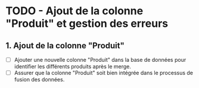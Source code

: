 # TODO - Ajout de la colonne "Produit" et gestion des erreurs

## 1. Ajout de la colonne "Produit"
- [ ] Ajouter une nouvelle colonne "Produit" dans la base de données pour identifier les différents produits après le merge.
- [ ] Assurer que la colonne "Produit" soit bien intégrée dans le processus de fusion des données.
